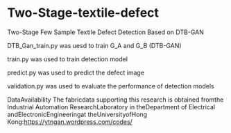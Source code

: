 # Two-Stage-textile-defect
Two-Stage Few Sample Textile Defect Detection Based  on DTB-GAN

DTB_Gan_train.py was uesd to train G_A and G_B (DTB-GAN)

train.py was used to train detection model 

predict.py was used to predict the defect image

validation.py was used to evaluate the performance of detection models

 DataAvailability The fabricdata supporting this
 research is obtained fromthe Industrial Automation
 ResearchLaboratory in theDepartment of Electrical
 andElectronicEngineeringat theUniversityofHong
 Kong:https://ytngan.wordpress.com/codes/
